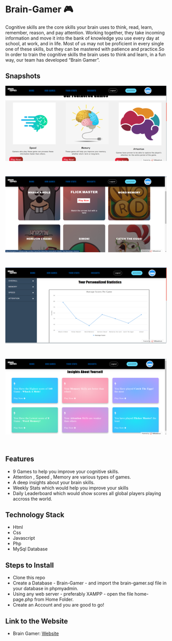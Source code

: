 # Brain-Gamer 🎮
Cognitive skills are the core skills your brain uses to think, read, learn, remember, reason, and pay attention. Working together, they take incoming information and move it into the bank of knowledge you use every day at school, at work, and in life. Most of us may not be proficient in every single one of these skills, but they can be mastered with patience and practice.So In order to train the cognitive skills the brain uses to think and learn, in a fun way, our team has developed “Brain Gamer”.

## Snapshots
<p float="center">
<img src="./Images/home-2.png"/>
  <p>&nbsp;</p>
<img src="./Images/image.png" />
<p>&nbsp;</p>
<img src="./Images/your-stats.png"  />
<p>&nbsp;</p>
<img src="./Images/insights.png" />
<p>&nbsp;</p>
</p>

## Features

* 9 Games to help you improve your cognitive skills.
* Attention , Speed , Memory are various types of games.
* A deep insights about your brain skills.
* Weekly Stats which would help you improve your skills
* Daily Leaderboard which would show scores all global players playing accross the world.

## Technology Stack

* Html
* Css 
* Javascript 
* Php
* MySql Database

## Steps to Install

* Clone this repo
* Create a Database - Brain-Gamer  - and import the brain-gamer.sql file in your database in phpmyadmin.
* Using any web server - preferably XAMPP - open the file home-page.php from Home Folder.
* Create an Account and you are good to go!
## Link to the Website
* Brain Gamer: [Website](https://braingames123.000webhostapp.com/Brain-Gamer/Home/home_page.php)
